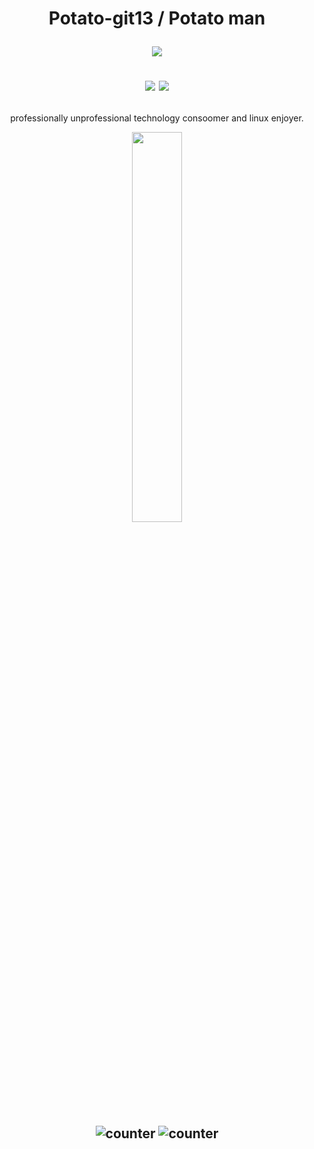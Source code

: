 <h1 align=center>
	Potato-git13 / Potato man

[![](https://img.shields.io/github/followers/potato-git13?style=flat-square)](https://github.com/potato-git13)

[![](https://img.shields.io/badge/OS-Linux%20Mint-92b66?style=flat-square&logo=linuxmint&logoColor=white)](https://manjaro.org/)
[![](https://img.shields.io/badge/Codium-007acc?style=flat-square&logo=visual-studio-code&logoColor=white)](https://vscodium.com/)
</h1>

<p align=center>
  professionally unprofessional technology consoomer and linux enjoyer.
</p>

<p align=center>
   <img src="https://skillicons.dev/icons?i=linux,c,python,bash,git" width="40%"/>
</p>

<h2 align=center>

![counter](https://ghreadme-three.vercel.app/api/top-langs/?username=potato-git13&theme=vue&layout=compact&langs_count=7&hide_title=true)
![counter](https://ghreadme-three.vercel.app/api?username=potato-git13&theme=vue&show_icons=true&include_all_commits=true&hide_title=true)

</h2>
